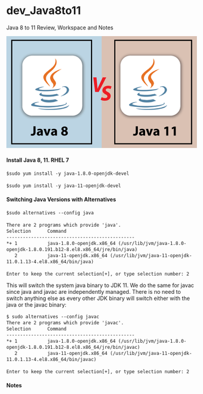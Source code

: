 # dev_Java8to11
Java 8 to 11 Review, Workspace and Notes

![Java 8 vs Java 11](https://github.com/lel99999/dev_Java8to11/blob/main/java-8-vs-java-11.png) <br/>

#### Install Java 8, 11. RHEL 7
```
$sudo yum install -y java-1.8.0-openjdk-devel 

$sudo yum install -y java-11-openjdk-devel
```

#### Switching Java Versions with Alternatives
```
$sudo alternatives --config java

There are 2 programs which provide 'java'.
Selection      Command
-----------------------------------------------
*+ 1           java-1.8.0-openjdk.x86_64 (/usr/lib/jvm/java-1.8.0-openjdk-1.8.0.191.b12-8.el8.x86_64/jre/bin/java)
   2           java-11-openjdk.x86_64 (/usr/lib/jvm/java-11-openjdk-11.0.1.13-4.el8.x86_64/bin/java)

Enter to keep the current selection[+], or type selection number: 2
```
This will switch the system java binary to JDK 11. We do the same for javac since java and javac are independently managed. There is no need to switch anything else as every other JDK binary will switch either with the java or the javac binary:
```
$ sudo alternatives --config javac
There are 2 programs which provide 'javac'.
Selection      Command
-----------------------------------------------
*+ 1           java-1.8.0-openjdk.x86_64 (/usr/lib/jvm/java-1.8.0-openjdk-1.8.0.191.b12-8.el8.x86_64/jre/bin/javac)
   2           java-11-openjdk.x86_64 (/usr/lib/jvm/java-11-openjdk-11.0.1.13-4.el8.x86_64/bin/javac)

Enter to keep the current selection[+], or type selection number: 2
```

#### Notes
